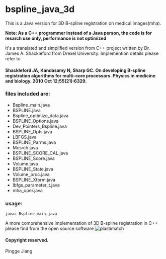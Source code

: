 # bspline_java_3d

This is a Java version for 3D B-spline registration on medical images(mha).

__Note: As a C++ programmer instead of a Java person, the code is for resarch use only, performance is not optimized__

It's a translated and simplified version from C++ project written by Dr. James A. Shackleford from Drexel University. Implemention details please refer to
#### Shackleford JA, Kandasamy N, Sharp GC. On developing B-spline registration algorithms for multi-core processors. Physics in medicine and biology. 2010 Oct 12;55(21):6329.

### files included are:

- Bspline_main.java
- BSPLINE.java
- Bspline_optimize_data.java
- BSPLINE_Options.java
- Dev_Pointers_Bspline.java
- BSPLINE_Opts.java
- LBFGS.java
- BSPLINE_Parms.java
- Mcsrch.java
- BSPLINE_SCORE_CAL.java
- BSPLINE_Score.java
- Volume.java
- BSPLINE_State.java
- Volume_proc.java
- BSPLINE_Xform.java
- lbfgs_parameter_t.java
- mha_oper.java

### usage: 

	javac Bspline_main.java


A more comprehensive implementation of 3D B-spline registration in C++ please find from the open source software ![plastimatch](http://plastimatch.org/)

#### Copyright reserved.

Pingge Jiang
